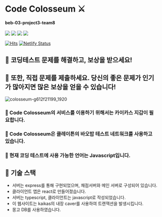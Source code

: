 # Code Colosseum ⚔︎
#### beb-03-project3-team8

<div>
  <img src="https://img.shields.io/badge/JAVASCRIPT-e17055?style=flat-square&logo=JAVASCRIPT&logoColor=white"/>
  <img src="https://img.shields.io/badge/TYPESCRIPT-0984e3?style=flat-square&logo=TYPESCRIPT&logoColor=white"/>
  <img src="https://img.shields.io/badge/NODE.JS-00b894?style=flat-square&logo=NODE.JS&logoColor=white"/>
  <img src="https://img.shields.io/badge/REACT-1572B6?style=flat-square&logo=REACT&logoColor=white"/>
</div>

[![Hits](https://hits.seeyoufarm.com/api/count/incr/badge.svg?url=https%3A%2F%2Fgithub.com%2Fcodestates%2Fbeb-03-project3-CodeColosseum&count_bg=%2379C83D&title_bg=%23555555&icon=&icon_color=%23E7E7E7&title=hits&edge_flat=false)](https://hits.seeyoufarm.com)
[![Netlify Status](https://api.netlify.com/api/v1/badges/14e1d429-2bd0-4b45-8d9f-8d798bf44565/deploy-status)](https://app.netlify.com/sites/codecolosseum/deploys)

## 🍦 코딩테스트 문제를 해결하고, 보상을 받으세요!
## 🍦 또한, 직접 문제를 제출하세요. 당신의 좋은 문제가 인기가 많아지면 많은 보상을 얻을 수 있습니다!

![colosseum-g612f21199_1920](https://user-images.githubusercontent.com/72535475/171072744-5394fbc4-64e0-4503-a0d7-b204fb8d7cc2.jpg)

### 🍋 Code Colosseum의 서비스를 이용하기 위해서는 카이카스 지갑이 필요합니다.
### 🍋 Code Colosseum은 클레이튼의 바오밥 테스트 네트워크를 사용하고 있습니다.
### 🍎 현재 코딩 테스트에 사용 가능한 언어는 Javascript입니다.

## 🍮 기술 스택
* 서버는 express를 통해 구현되었으며, 채점서버와 메인 서버로 구성되어 있습니다.
* 클라이언트 앱은 react로 만들어졌습니다.
* 서버는 typescript, 클라이언트는 javascript로 작성되었습니다.
* 이 웹사이트는 kaikas의 내장 caver를 사용하여 트랜잭션을 발생시킵니다.
* 몽고 DB를 사용하였습니다.

